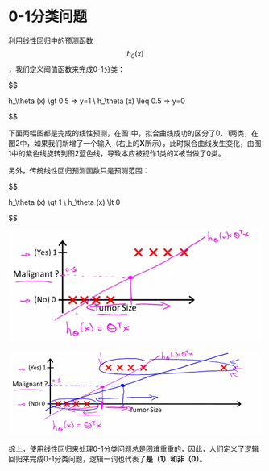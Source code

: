0-1分类问题
============

利用线性回归中的预测函数$$h_\theta (x)$$，我们定义阈值函数来完成0-1分类：

$$

h_\theta (x) \gt 0.5 => y=1 \\
h_\theta (x) \leq 0.5 => y=0

$$

下面两幅图都是完成的线性预测，在图1中，拟合曲线成功的区分了0、1两类，在图2中，如果我们新增了一个输入（右上的**X**所示），此时拟合曲线发生变化，由图1中的紫色线旋转到图2蓝色线，导致本应被视作1类的X被当做了0类。

另外，传统线性回归预测函数只是预测范围：

$$

h_\theta (x) \gt 1 \\
h_\theta (x) \lt 0

$$

![线性回归处理01分类1](../attachments/线性回归处理01分类1.png)

![线性回归处理01分类2](../attachments/线性回归处理01分类2.png)

综上，使用线性回归来处理0-1分类问题总是困难重重的，因此，人们定义了逻辑回归来完成0-1分类问题，逻辑一词也代表了**是（1）**和**非（0）**。
